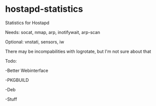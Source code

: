 hostapd-statistics
==================

Statistics for Hostapd


Needs: socat, nmap, arp, inotifywait, arp-scan

Optional: vnstati, sensors, iw


There may be incompabilities with logrotate, but I'm not sure about that


Todo:

-Better Webinterface

-PKGBUILD

-Deb

-Stuff

